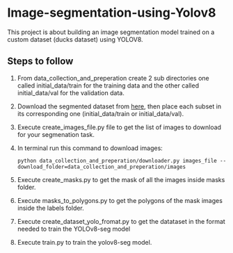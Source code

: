 # Image-segmentation-using-Yolov8
This project is about building an image segmentation model trained on a custom dataset (ducks dataset) using YOLOV8.
## Steps to follow

1. From data_collection_and_preperation create 2 sub directories one called initial_data/train for the training data and the other called initial_data/val for the validation data.

2. Download the segmented dataset from [here](https://storage.googleapis.com/openimages/web/download_v7.html#download-manually), then place each subset in its corresponding one (initial_data/train or initial_data/val).

3. Execute create_images_file.py file to get the list of images to download for your segmenation task.

4. In terminal run this command to download images: 

    ```python data_collection_and_preperation/downloader.py images_file --download_folder=data_collection_and_preperation/images```

5. Execute create_masks.py to get the mask of all the images inside masks folder.

6. Execute masks_to_polygons.py to get the polygons of the mask images inside the labels folder.

7. Execute create_dataset_yolo_fromat.py to get the datataset in the format needed to train the YOLOv8-seg model

8. Execute train.py to train the yolov8-seg model.
